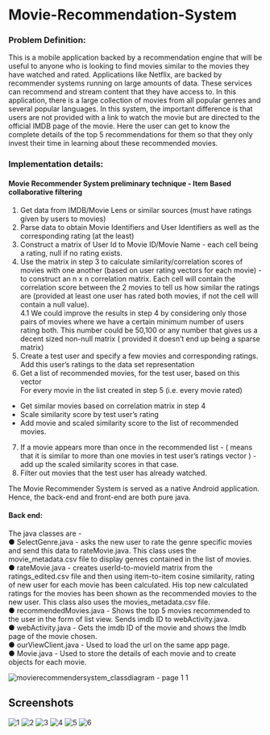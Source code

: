 # Movie-Recommendation-System
### Problem Definition:
This is a mobile application backed by a recommendation engine that will be useful to anyone who is looking to find movies similar to the movies they have watched and rated. Applications like Netflix, are backed by recommender systems running on large amounts of data. These services can recommend and stream content that they have access to.
In this application, there is a large collection of movies from all popular genres and several popular languages. In this system, the important difference is that users are not provided with a link to watch the movie but are directed to the official IMDB page of the movie. Here the user can get to know the complete details of the top 5 recommendations for them so that they only invest their time in learning about these recommended movies.

### Implementation details:

#### Movie Recommender System preliminary technique -  Item Based collaborative filtering
1. Get data from IMDB/Movie Lens or similar sources (must have ratings given by users to movies)<br />
2. Parse data to obtain Movie Identifiers and User Identifiers as well as the corresponding rating (at the least)<br />
3. Construct a matrix of User Id to Movie ID/Movie Name - each cell being a rating, null if no rating exists.<br />
4. Use the matrix in step 3 to calculate similarity/correlation scores of movies with one another (based on user rating vectors for each movie) - to construct an n x n correlation matrix. Each cell will contain the correlation score between the 2 movies to tell us how similar the ratings are (provided at least one user has rated both movies, if not the cell will contain a null value). <br />
        4.1 We could improve the results in step 4 by considering only those pairs of movies where we have a certain minimum number of users rating both. This number could be 50,100 or any number that gives us a decent sized non-null matrix ( provided it doesn’t end up being a sparse matrix)<br />
5. Create a test user and specify a few movies and corresponding ratings. Add this user’s ratings to the data set representation<br />
6. Get a list of recommended movies, for the test user, based on this vector <br />
For every movie in the list created in step 5 (i.e. every movie rated) 
- Get similar movies based on correlation matrix in step 4
- Scale similarity score by test user’s rating 
- Add movie and scaled similarity score to the list of recommended movies.<br />
7. If a movie appears more than once in the recommended list - ( means that it is similar to more than one movies in test user’s ratings vector ) - add up the scaled similarity scores in that case.<br />
8. Filter out movies that the test user has already watched. <br />

The Movie Recommender System is served as a native Android application. Hence, the back-end and front-end are both pure java.

#### Back end:
The java classes are -<br />
● SelectGenre.java - asks the new user to rate the genre specific movies and send this data to rateMovie.java. This class uses the movie_metadata.csv file to display genres contained in the list of movies.<br />
● rateMovie.java - creates userId-to-movieId matrix from the ratings_edited.csv file
and then using item-to-item cosine similarity, rating of new user for each movie has been calculated. His top new calculated ratings for the movies has been shown as the recommended movies to the new user. This class also uses the movies_metadata.csv file.<br />
● recommendedMovies.java - Shows the top 5 movies recommended to the user in the form of list view. Sends imdb ID to webActivity.java.<br />
● webActivity.java - Gets the imdb ID of the movie and shows the Imdb page of the movie chosen.<br />
● ourViewClient.java - Used to load the url on the same app page.<br />
● Movie.java - Used to store the details of each movie and to create objects for
each movie.<br />

![movierecommendersystem_classdiagram - page 1 1](https://user-images.githubusercontent.com/34748358/40587987-cfc2074e-61a4-11e8-9ac5-d32b989b68a3.png)

## Screenshots <br />
![1](https://user-images.githubusercontent.com/34748358/40590040-47939532-61c6-11e8-897c-97b4df36db43.png)
![2](https://user-images.githubusercontent.com/34748358/40590041-47a19664-61c6-11e8-901b-ec4c8b3f2446.png)
![3](https://user-images.githubusercontent.com/34748358/40590042-47b2987e-61c6-11e8-9cc1-0a44c39b3f81.png)
![4](https://user-images.githubusercontent.com/34748358/40590043-47c3deae-61c6-11e8-887c-a6813dd79a7c.png)
![5](https://user-images.githubusercontent.com/34748358/40590044-47d3dd7c-61c6-11e8-8ed8-807fcfedd326.png)
![6](https://user-images.githubusercontent.com/34748358/40590045-47ece20e-61c6-11e8-95d5-b81348d7ed1d.png)
